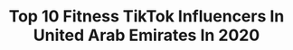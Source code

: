 ---
title: Top 10 Fitness TikTok Influencers In United Arab Emirates In 2020
description: >-
  Find top fitness TikTok influencers in United Arab Emirates in 2020. Most popular hashtags: #stayhome #challenge #dance #quarantine.
platform: TikTok
profiles:
  - username: "bodybuilder1061"
    fullname: >-
      🇦🇪Salman1061🇧🇩
    location: "United Arab Emirates"
    followers: 59478
    engagement: 1821
    commentsToLikes: 0.038221
    id: cka6oq110gh7p0i78i5zjee0q
    verified: false
    hashtags: "#bondhumoholuae"
  - username: "sonimehta43"
    fullname: >-
      soni mehta
    location: "United Arab Emirates"
    followers: 34653
    engagement: 1785
    commentsToLikes: 0.045898
    id: ckaclzcb5hnws0i78fao02xg2
    verified: false
    hashtags: "#howtodresslike, #enisonibanke, #misspooja, #partnerdancing"
  - username: "yogeshsawant2406"
    fullname: >-
      Yogesh Sawant
    location: "United Arab Emirates"
    followers: 11825
    engagement: 814
    commentsToLikes: 0.020099
    id: ck9feiy5ft6w70j7850io3c2t
    verified: false
    hashtags: "#fitnessindia, #viralvideo, #tiktoklover, #youtube"
  - username: "marijanikolicmari"
    fullname: >-
      Marija Nikolic Mariz
    location: "United Arab Emirates"
    followers: 2032
    engagement: 428
    commentsToLikes: 0.090033
    id: ckamrtnpmn9ea0i78g7q6bqoi
    verified: false
    hashtags: "#inthehousebored, #legsworkout, #absworkouts, #abschallenge"
  - username: "lanabeautyicon"
    fullname: >-
      Lanabeautyicon
    location: "United Arab Emirates"
    followers: 2222
    engagement: 763
    commentsToLikes: 0.031564
    id: ckacb4952hbru0i78e7ltkhfa
    verified: false
    hashtags: "#carlover, #home, #goodnight, #tiffani"
  - username: "hambees__143"
    fullname: >-
      Fitness Freak
    location: "United Arab Emirates"
    followers: 2214
    engagement: 1009
    commentsToLikes: 0.003361
    id: ck8qh5id53ok00j78reeafkcv
    verified: false
    hashtags: "#corona, #vacationmood, #missing, #personaltrainer"
  - username: "coachnic_"
    fullname: >-
      Nicolas St-Maurice
    location: "United Arab Emirates"
    followers: 21205
    engagement: 143
    commentsToLikes: 0.013594
    id: ck9fwsgiy2x2f0j7881rn2fvn
    verified: false
    hashtags: "#benmendy, #start, #england, #explosive"
  - username: "syedthegreat786"
    fullname: >-
      Syed
    location: "United Arab Emirates"
    followers: 13158
    engagement: 1815
    commentsToLikes: 0.105260
    id: ckaif9ingvxo30i783z6q3a2j
    verified: false
    hashtags: "#stayhome, #fitness, #tiktokindia, #punjabi"
  - username: "annabell_newman"
    fullname: >-
      Annabell Newman
    location: "United Arab Emirates"
    followers: 30255
    engagement: 933
    commentsToLikes: 0.117804
    id: ckaclkmzifxfw0i7893ub26ow
    verified: false
    hashtags: "#tommyhilfiger, #disneyworld, #outfit, #lowkey"
  - username: "mr_sawroj"
    fullname: >-
      Saroj
    location: "United Arab Emirates"
    followers: 18115
    engagement: 2055
    commentsToLikes: 0.037142
    id: ck8qoc4zgycsb0j78gcb21n9c
    verified: false
    hashtags: "#kharab, #nepaliboy, #fitness, #phone"
---